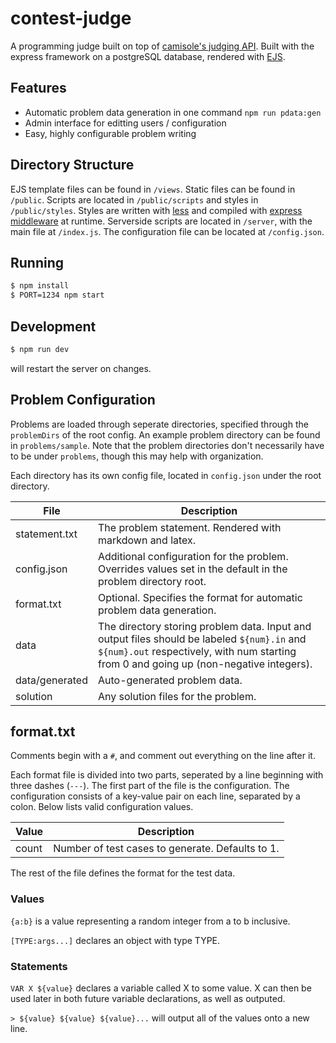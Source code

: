 # contest-judge

A programming judge built on top of [camisole's judging API](https://github.com/prologin/camisole). Built with the express framework on a postgreSQL database, rendered with [EJS](https://ejs.co/).

## Features

- Automatic problem data generation in one command `npm run pdata:gen`
- Admin interface for editting users / configuration
- Easy, highly configurable problem writing

## Directory Structure

EJS template files can be found in `/views`.
Static files can be found in `/public`. Scripts are located in `/public/scripts` and styles in `/public/styles`.
Styles are written with [less](http://lesscss.org/) and compiled with [express middleware](https://github.com/emberfeather/less.js-middleware) at runtime.
Serverside scripts are located in `/server`, with the main file at `/index.js`.
The configuration file can be located at `/config.json`.

## Running

```bash
$ npm install
$ PORT=1234 npm start
```

## Development

```bash
$ npm run dev
```

will restart the server on changes.

## Problem Configuration

Problems are loaded through seperate directories, specified through the `problemDirs` of the root config. An example problem directory can be found in `problems/sample`. Note that the problem directories don't necessarily have to be under `problems`, though this may help with organization.

Each directory has its own config file, located in `config.json` under the root directory.

File | Description
--- | ---
statement.txt | The problem statement. Rendered with markdown and latex.
config.json | Additional configuration for the problem. Overrides values set in the default in the problem directory root.
format.txt | Optional. Specifies the format for automatic problem data generation.
data | The directory storing problem data. Input and output files should be labeled `${num}.in` and `${num}.out` respectively, with num starting from 0 and going up (non-negative integers).
data/generated | Auto-generated problem data.
solution | Any solution files for the problem.

## format.txt

Comments begin with a `#`, and comment out everything on the line after it.

Each format file is divided into two parts, seperated by a line beginning with three dashes (`---`). The first part of the file is the configuration. The configuration consists of a key-value pair on each line, separated by a colon. Below lists valid configuration values.

Value | Description
--- | ---
count | Number of test cases to generate. Defaults to 1.

The rest of the file defines the format for the test data. 

### Values

`{a:b}` is a value representing a random integer from a to b inclusive.

`[TYPE:args...]` declares an object with type TYPE.

### Statements

`VAR X ${value}` declares a variable called X to some value. X can then be used later in both future variable declarations, as well as outputed.

`> ${value} ${value} ${value}...` will output all of the values onto a new line.

